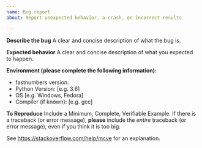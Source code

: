 ```yaml
---
name: Bug report
about: Report unexpected behavior, a crash, or incorrect results

---
```


**Describe the bug**
A clear and concise description of what the bug is.

**Expected behavior**
A clear and concise description of what you expected to happen.

**Environment (please complete the following information):**
 - fastnumbers version: 
 - Python Version: [e.g. 3.6]
 - OS [e.g. Windows, Fedora]
 - Compiler (if known): [e.g. gcc]

**To Reproduce**
Include a Minimum, Complete, Verifiable Example. If there is a traceback (or error message), **please** include the *entire* traceback (or error message), even if you think it is too big.

See https://stackoverflow.com/help/mcve for an explanation.
